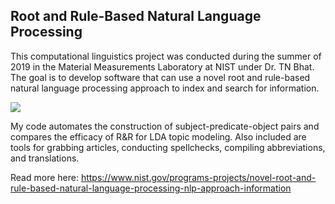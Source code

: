 Root and Rule-Based Natural Language Processing
---
This computational linguistics project was conducted during the summer of 2019 in the Material Measurements Laboratory at NIST under Dr. TN Bhat. The goal is to develop software that can use a novel root and rule-based natural language processing approach to index and search for information.

![](https://cdn-images-1.medium.com/max/1600/1*nteaQRxNNSXMlAnT31iXjw.png)

My code automates the construction of subject-predicate-object pairs and compares the efficacy of R&R for LDA topic modeling. Also included are tools for grabbing articles, conducting spellchecks, compiling abbreviations, and translations.

Read more here: https://www.nist.gov/programs-projects/novel-root-and-rule-based-natural-language-processing-nlp-approach-information

